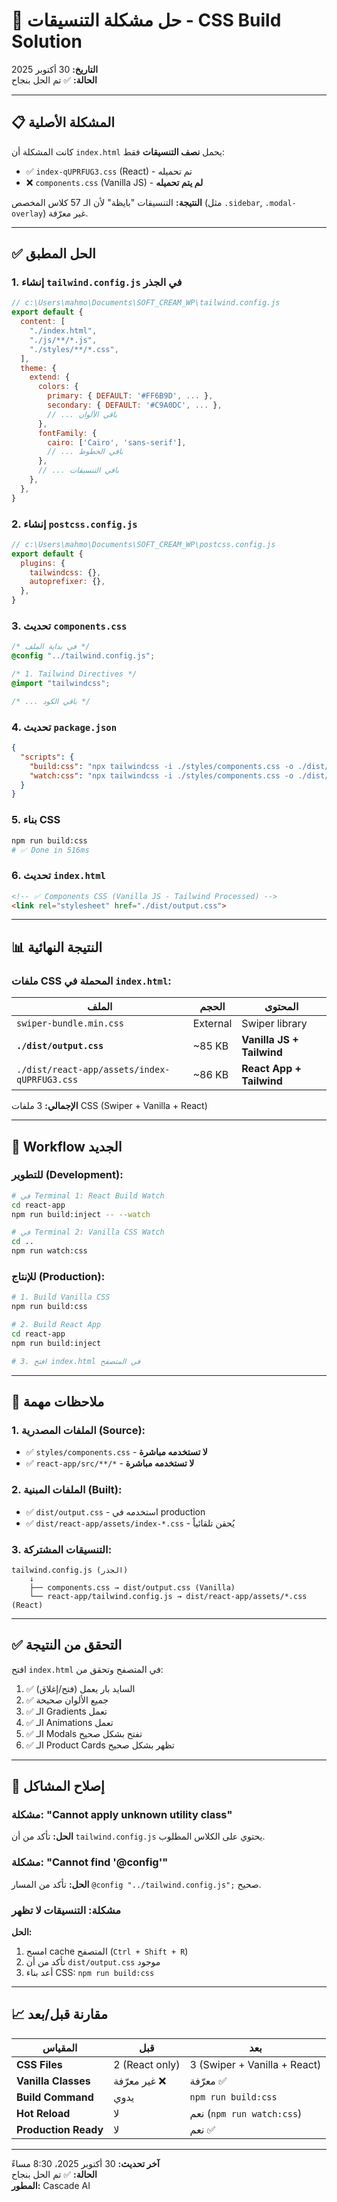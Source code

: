 # 🎯 حل مشكلة التنسيقات - CSS Build Solution

**التاريخ:** 30 أكتوبر 2025  
**الحالة:** ✅ تم الحل بنجاح

---

## 📋 المشكلة الأصلية

كانت المشكلة أن `index.html` يحمل **نصف التنسيقات** فقط:
- ✅ `index-qUPRFUG3.css` (React) - تم تحميله
- ❌ `components.css` (Vanilla JS) - **لم يتم تحميله**

**النتيجة:** التنسيقات "بايظة" لأن الـ 57 كلاس المخصص (مثل `.sidebar`, `.modal-overlay`) غير معرّفة.

---

## ✅ الحل المطبق

### 1. إنشاء `tailwind.config.js` في الجذر
```javascript
// c:\Users\mahmo\Documents\SOFT_CREAM_WP\tailwind.config.js
export default {
  content: [
    "./index.html",
    "./js/**/*.js",
    "./styles/**/*.css",
  ],
  theme: {
    extend: {
      colors: {
        primary: { DEFAULT: '#FF6B9D', ... },
        secondary: { DEFAULT: '#C9A0DC', ... },
        // ... باقي الألوان
      },
      fontFamily: {
        cairo: ['Cairo', 'sans-serif'],
        // ... باقي الخطوط
      },
      // ... باقي التنسيقات
    },
  },
}
```

### 2. إنشاء `postcss.config.js`
```javascript
// c:\Users\mahmo\Documents\SOFT_CREAM_WP\postcss.config.js
export default {
  plugins: {
    tailwindcss: {},
    autoprefixer: {},
  },
}
```

### 3. تحديث `components.css`
```css
/* في بداية الملف */
@config "../tailwind.config.js";

/* 1. Tailwind Directives */
@import "tailwindcss";

/* ... باقي الكود */
```

### 4. تحديث `package.json`
```json
{
  "scripts": {
    "build:css": "npx tailwindcss -i ./styles/components.css -o ./dist/output.css --minify",
    "watch:css": "npx tailwindcss -i ./styles/components.css -o ./dist/output.css --watch"
  }
}
```

### 5. بناء CSS
```bash
npm run build:css
# ✅ Done in 516ms
```

### 6. تحديث `index.html`
```html
<!-- ✅ Components CSS (Vanilla JS - Tailwind Processed) -->
<link rel="stylesheet" href="./dist/output.css">
```

---

## 📊 النتيجة النهائية

### ملفات CSS المحملة في `index.html`:

| الملف | الحجم | المحتوى |
|------|-------|----------|
| `swiper-bundle.min.css` | External | Swiper library |
| **`./dist/output.css`** | ~85 KB | **Vanilla JS + Tailwind** |
| `./dist/react-app/assets/index-qUPRFUG3.css` | ~86 KB | **React App + Tailwind** |

**الإجمالي:** 3 ملفات CSS (Swiper + Vanilla + React)

---

## 🔄 Workflow الجديد

### للتطوير (Development):
```bash
# في Terminal 1: React Build Watch
cd react-app
npm run build:inject -- --watch

# في Terminal 2: Vanilla CSS Watch
cd ..
npm run watch:css
```

### للإنتاج (Production):
```bash
# 1. Build Vanilla CSS
npm run build:css

# 2. Build React App
cd react-app
npm run build:inject

# 3. افتح index.html في المتصفح
```

---

## 📝 ملاحظات مهمة

### 1. الملفات المصدرية (Source):
- ✅ `styles/components.css` - **لا تستخدمه مباشرة**
- ✅ `react-app/src/**/*` - **لا تستخدمه مباشرة**

### 2. الملفات المبنية (Built):
- ✅ `dist/output.css` - استخدمه في production
- ✅ `dist/react-app/assets/index-*.css` - يُحقن تلقائياً

### 3. التنسيقات المشتركة:
```
tailwind.config.js (الجذر)
    ↓
    ├── components.css → dist/output.css (Vanilla)
    └── react-app/tailwind.config.js → dist/react-app/assets/*.css (React)
```

---

## ✅ التحقق من النتيجة

افتح `index.html` في المتصفح وتحقق من:

1. ✅ السايد بار يعمل (فتح/إغلاق)
2. ✅ جميع الألوان صحيحة
3. ✅ الـ Gradients تعمل
4. ✅ الـ Animations تعمل
5. ✅ الـ Modals تفتح بشكل صحيح
6. ✅ الـ Product Cards تظهر بشكل صحيح

---

## 🔧 إصلاح المشاكل

### مشكلة: "Cannot apply unknown utility class"
**الحل:** تأكد من أن `tailwind.config.js` يحتوي على الكلاس المطلوب.

### مشكلة: "Cannot find '@config'"
**الحل:** تأكد من المسار `@config "../tailwind.config.js";` صحيح.

### مشكلة: التنسيقات لا تظهر
**الحل:** 
1. امسح cache المتصفح (`Ctrl + Shift + R`)
2. تأكد من أن `dist/output.css` موجود
3. أعد بناء CSS: `npm run build:css`

---

## 📈 مقارنة قبل/بعد

| المقياس | قبل | بعد |
|---------|-----|-----|
| **CSS Files** | 2 (React only) | 3 (Swiper + Vanilla + React) |
| **Vanilla Classes** | غير معرّفة ❌ | معرّفة ✅ |
| **Build Command** | يدوي | `npm run build:css` |
| **Hot Reload** | لا | نعم (`npm run watch:css`) |
| **Production Ready** | لا | نعم ✅ |

---

**آخر تحديث:** 30 أكتوبر 2025، 8:30 مساءً  
**الحالة:** ✅ تم الحل بنجاح  
**المطور:** Cascade AI
